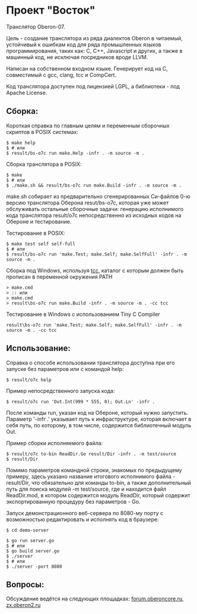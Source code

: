 Проект "Восток"
=======================
Транслятор Oberon-07.

Цель - создание транслятора из ряда диалектов Oberon в читаемый,
устойчивый к ошибкам код для ряда промышленных языков программирования,
таких как: C, C++, Javascript и других, а также в машинный код, не исключая
посредников вроде LLVM.

Написан на собственном входном языке.
Генерирует  код на С, совместимый с gcc, clang, tcc и CompCert.

Код транслятора доступен под лицензией LGPL, а библиотеки - под Apache License.

## Сборка:
Короткая справка по главным целям и переменным сборочных скриптов в POSIX
системах:

    $ make help
    $ # или
    $ result/bs-o7c run make.Help -infr . -m source -m .

Сборка транслятора в POSIX:

    $ make
    $ # или
    $ ./make.sh && result/bs-o7c run make.Build -infr . -m source -m .

make.sh собирает из предварительно сгенерированных Си-файлов 0-ю версию
транслятора Оберона resut/bs-o7c, которая уже может обслуживать
остальные сборочные задачи: генерацию исполнимого кода транслятора result/o7c
непосредственно из исходных кодов на Обероне и тестирование.

Тестирование в POSIX:

    $ make test self self-full
    $ # или
    $ result/bs-o7c run 'make.Test; make.Self; make.SelfFull' -infr . -m source -m .

Сборка под Windows, используя [tcc](http://download.savannah.gnu.org/releases/tinycc/),
каталог с которым должен быть прописан в переменной окружения PATH

    > make.cmd
    > :: или
    > make.cmd
    > result\bs-o7c run make.Build -infr . -m source -m . -cc tcc

Тестирование в Windows с использованием Tiny C Compiler

    result\bs-o7c run 'make.Test; make.Self; make.SelfFull' -infr . -m source -m . -cc tcc

## Использование:
Справка о способе использовании транслятора доступна при его запуске без
параметров или с командой help:

    $ result/o7c help

Пример непосредственного запуска кода:

    $ result/o7c run 'Out.Int(999 * 555, 0); Out.Ln' -infr .

После команды run, указан код на Обероне, который нужно запустить. Параметр
'-infr .' указывает путь к инфраструктуре, которая включает в себя путь, по
которому, в том числе, содержится библиотечный модуль Out.

Пример сборки исполняемого файла:

    $ result/o7c to-bin ReadDir.Go result/Dir -infr . -m test/source
    $ result/Dir

Помимо параметров командной строки, знакомых по предыдущему примеру, здесь
указано название итогового исполнимого файла - result/Dir, что обязательно для
команды to-bin, а также дополнительный путь для поиска модулей -m test/source,
где и находится файл ReadDir.mod, в котором содержится модуль ReadDir, который
содержит экспортированную процедуру без параметров - Go.

Запуск демонстрационного веб-сервера по 8080-му порту с возможностью
редактировать и исполнять код в браузере:

    $ cd demo-server

    $ go run server.go
    $ # или
    $ go build server.go
    $ ./server
    $ # или
    $ ./server -port 8080

## Вопросы:
Обсуждение ведётся на следующих площадках:
[forum.oberoncore.ru](https://forum.oberoncore.ru/viewtopic.php?f=115&t=6217),
[zx.oberon2.ru](https://zx.oberon2.ru/forum/viewforum.php?f=117)
